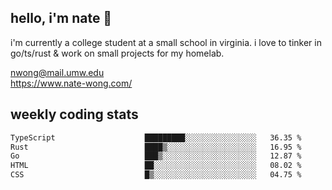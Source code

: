 ## hello, i'm nate 👋
i'm currently a college student at a small school in virginia. i love to tinker in go/ts/rust & work on small projects for my homelab.

nwong@mail.umw.edu <br/>
https://www.nate-wong.com/

## weekly coding stats
<!--START_SECTION:waka-->

```txt
TypeScript                    █████████░░░░░░░░░░░░░░░░   36.35 %
Rust                          ████▒░░░░░░░░░░░░░░░░░░░░   16.95 %
Go                            ███▒░░░░░░░░░░░░░░░░░░░░░   12.87 %
HTML                          ██░░░░░░░░░░░░░░░░░░░░░░░   08.02 %
CSS                           █▒░░░░░░░░░░░░░░░░░░░░░░░   04.75 %
```

<!--END_SECTION:waka-->

